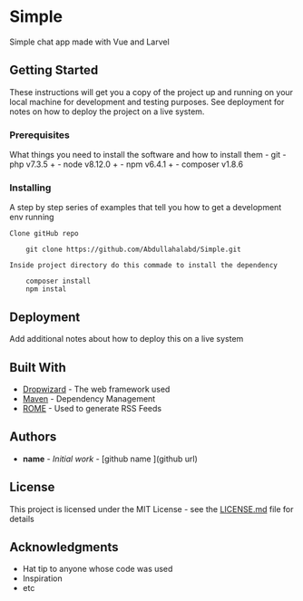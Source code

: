 # Simple

Simple chat app made with Vue and Larvel

## Getting Started

These instructions will get you a copy of the project up and running on your local machine for development and testing purposes. See deployment for notes on how to deploy the project on a live system.

### Prerequisites

What things you need to install the software and how to install them - git - php v7.3.5 + - node v8.12.0 + - npm v6.4.1 + - composer v1.8.6

### Installing

A step by step series of examples that tell you how to get a development env running

    Clone gitHub repo

        git clone https://github.com/Abdullahalabd/Simple.git

    Inside project directory do this commade to install the dependency

        composer install
        npm instal

## Deployment

Add additional notes about how to deploy this on a live system

## Built With

-   [Dropwizard](http://www.dropwizard.io/1.0.2/docs/) - The web framework used
-   [Maven](https://maven.apache.org/) - Dependency Management
-   [ROME](https://rometools.github.io/rome/) - Used to generate RSS Feeds

## Authors

-   **name** - _Initial work_ - [github name ](github url)

## License

This project is licensed under the MIT License - see the [LICENSE.md](LICENSE.md) file for details

## Acknowledgments

-   Hat tip to anyone whose code was used
-   Inspiration
-   etc
